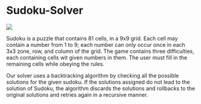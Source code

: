 # Sudoku-Solver

![](http://imgur.com/z6DamKbl.jpg)

Sudoku is a puzzle that contains 81 cells, in a 9x9 grid. Each cell may contain a number from 1 to 9; each number can only occur once in each 3x3 zone, row, and column of the grid. The game contains three difficulties, each containing cells wit given numbers in them. The user must fill in the remaining cells while obeying the rules. 

Our solver uses a backtracking algorithm by checking all the possible solutions for the given sudoku. If the solutions assigned do not lead to the solution of Sudoku, the algorithm discards the solutions and rollbacks to the original solutions and retries again in a recursive manner.

